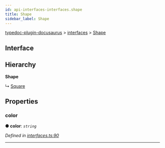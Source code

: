 ```yaml
---
id: api-interfaces-interfaces.shape
title: Shape
sidebar_label: Shape
---
```


[typedoc-plugin-docusaurus](api-readme.md) > [interfaces](api-modules-interfaces.md) > [Shape](api-interfaces-interfaces.shape.md)



## Interface

## Hierarchy

**Shape**

↳  [Square](api-interfaces-interfaces.square.md)









## Properties


###  color

**●  color**:  *`string`* 

*Defined in [interfaces.ts:90](https://bitbucket.org/owner/repository_name/src/master/src/interfaces.ts?fileviewer&amp;#x3D;file-view-default#interfaces.ts-90)*





___


